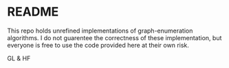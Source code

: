 # README
This repo holds unrefined implementations of graph-enumeration algorithms. 
I do not guarentee the correctness of these implementation, but everyone is free to use the code provided here at their own risk.

GL & HF
